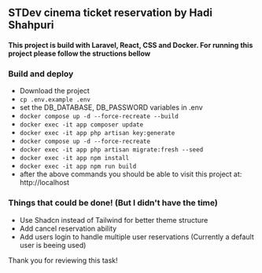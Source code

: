 
## STDev cinema ticket reservation by Hadi Shahpuri

#### This project is build with Laravel, React, CSS and Docker. For running this project please follow the structions bellow

### Build and deploy

- Download the project
- ``` cp .env.example .env ```
- set the DB_DATABASE, DB_PASSWORD variables in .env
- ```docker compose up -d --force-recreate --build```
- ```docker exec -it app composer update```
- ```docker exec -it app php artisan key:generate```
- ```docker compose up -d --force-recreate```
- ```docker exec -it app php artisan migrate:fresh --seed```
- ```docker exec -it app npm install```
- ```docker exec -it app npm run build```
- after the above commands you should be able to visit this project at: http://localhost

### Things that could be done! (But I didn't have the time)

- Use Shadcn instead of Tailwind for better theme structure
- Add cancel reservation ability
- Add users login to handle multiple user reservations (Currently a default user is beeing used)

Thank you for reviewing this task!
